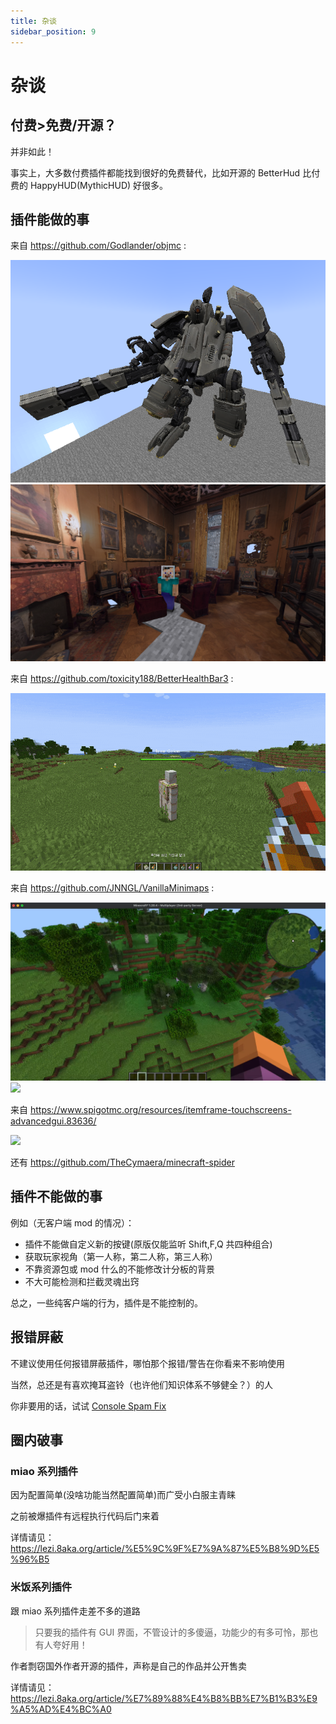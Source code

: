 ```yaml
---
title: 杂谈
sidebar_position: 9
---
```


# 杂谈

## 付费>免费/开源？

并非如此！

事实上，大多数付费插件都能找到很好的免费替代，比如开源的 BetterHud 比付费的 HappyHUD(MythicHUD) 好很多。

## 插件能做的事

来自 https://github.com/Godlander/objmc :

![](_images/148869708-310e7ec4-7d89-40e8-8fc6-38d2e6116cb7.png)
![](_images/155235807-250932d3-0ffd-43ca-92c8-3112df12a64e.png)

来自 https://github.com/toxicity188/BetterHealthBar3 :

![](_images/327982758-d0903a79-e55d-4634-babb-063af2ef0c7c.gif)

来自 https://github.com/JNNGL/VanillaMinimaps :

![](_images/videoframe_0.png)
![](_images/videoframe_5048.png)

来自 https://www.spigotmc.org/resources/itemframe-touchscreens-advancedgui.83636/

![](_images/9d106a9197f3a7b34e5941716f48a3bb0acf76ce.gif)

还有 https://github.com/TheCymaera/minecraft-spider

## 插件不能做的事

例如（无客户端 mod 的情况）：

- 插件不能做自定义新的按键(原版仅能监听 Shift,F,Q 共四种组合)
- 获取玩家视角（第一人称，第二人称，第三人称）
- 不靠资源包或 mod 什么的不能修改计分板的背景
- 不大可能检测和拦截灵魂出窍

总之，一些纯客户端的行为，插件是不能控制的。

## 报错屏蔽

不建议使用任何报错屏蔽插件，哪怕那个报错/警告在你看来不影响使用

当然，总还是有喜欢掩耳盗铃（也许他们知识体系不够健全？）的人

你非要用的话，试试 [Console Spam Fix](https://www.spigotmc.org/resources/.18410)

## 圈内破事

### miao 系列插件

因为配置简单(没啥功能当然配置简单)而广受小白服主青睐

之前被爆插件有远程执行代码后门来着

详情请见：https://lezi.8aka.org/article/%E5%9C%9F%E7%9A%87%E5%B8%9D%E5%96%B5

### 米饭系列插件

跟 miao 系列插件走差不多的道路

> 只要我的插件有 GUI 界面，不管设计的多傻逼，功能少的有多可怜，那也有人夸好用！

作者剽窃国外作者开源的插件，声称是自己的作品并公开售卖

详情请见：https://lezi.8aka.org/article/%E7%89%88%E4%B8%BB%E7%B1%B3%E9%A5%AD%E4%BC%A0
